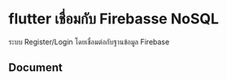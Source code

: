 # flutter เชื่อมกับ Firebasse NoSQL

ระบบ Register/Login โดยเชื่อมต่อกับฐานข้อมูล Firebase

## Document


